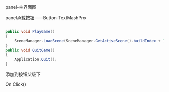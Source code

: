 panel-主界面图

panel承载按钮——Button-TextMashPro




```c#

public void PlayGame()
{
    SceneManager.LoadScene(SceneManager.GetActiveScene().buildIndex + 1);
}
public void QuitGame()
{
    Application.Quit();
}
```

添加到按钮父级下

On Click()
